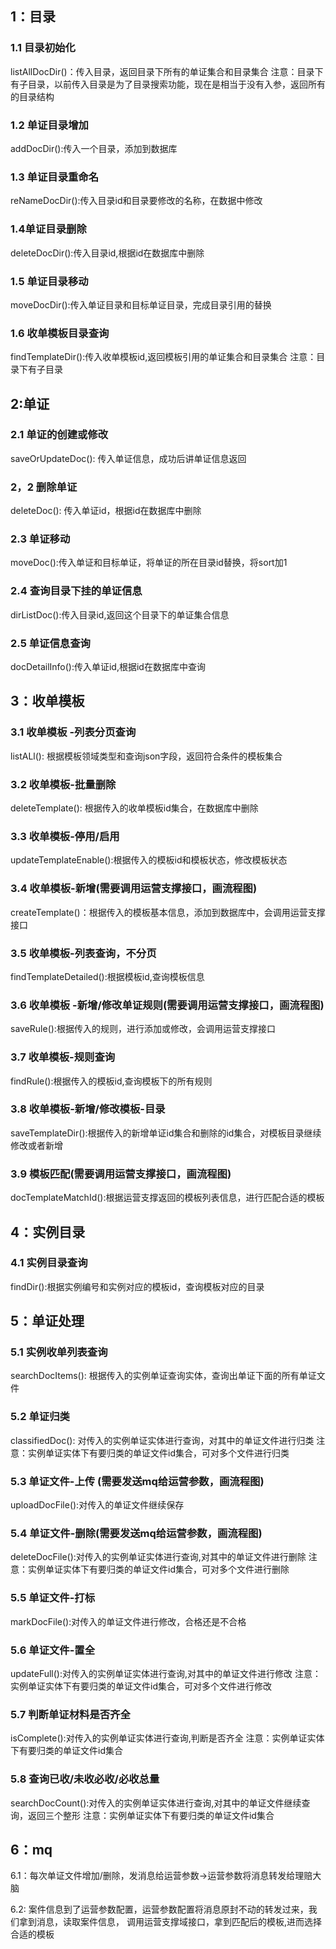 
## 1：目录

### 1.1 目录初始化
 listAllDocDir()：传入目录，返回目录下所有的单证集合和目录集合
 注意：目录下有子目录，以前传入目录是为了目录搜索功能，现在是相当于没有入参，返回所有的目录结构

### 1.2 单证目录增加
 addDocDir():传入一个目录，添加到数据库

### 1.3 单证目录重命名
 reNameDocDir():传入目录id和目录要修改的名称，在数据中修改

### 1.4单证目录删除 
 deleteDocDir():传入目录id,根据id在数据库中删除

### 1.5 单证目录移动
 moveDocDir():传入单证目录和目标单证目录，完成目录引用的替换

### 1.6 收单模板目录查询
 findTemplateDir():传入收单模板id,返回模板引用的单证集合和目录集合
 注意：目录下有子目录


## 2:单证

### 2.1 单证的创建或修改
saveOrUpdateDoc(): 传入单证信息，成功后讲单证信息返回

### 2，2 删除单证
deleteDoc(): 传入单证id，根据id在数据库中删除

### 2.3 单证移动
moveDoc():传入单证和目标单证，将单证的所在目录id替换，将sort加1

### 2.4 查询目录下挂的单证信息
dirListDoc():传入目录id,返回这个目录下的单证集合信息

### 2.5 单证信息查询
docDetailInfo():传入单证id,根据id在数据库中查询


## 3：收单模板

### 3.1 收单模板 -列表分页查询
listALl(): 根据模板领域类型和查询json字段，返回符合条件的模板集合

### 3.2 收单模板-批量删除
deleteTemplate(): 根据传入的收单模板id集合，在数据库中删除

### 3.3 收单模板-停用/启用
updateTemplateEnable():根据传入的模板id和模板状态，修改模板状态

### 3.4  收单模板-新增(需要调用运营支撑接口，画流程图)
createTemplate()：根据传入的模板基本信息，添加到数据库中，会调用运营支撑接口

### 3.5 收单模板-列表查询，不分页
findTemplateDetailed():根据模板id,查询模板信息

### 3.6 收单模板 -新增/修改单证规则(需要调用运营支撑接口，画流程图)
saveRule():根据传入的规则，进行添加或修改，会调用运营支撑接口

### 3.7 收单模板-规则查询
findRule():根据传入的模板id,查询模板下的所有规则

### 3.8 收单模板-新增/修改模板-目录
saveTemplateDir():根据传入的新增单证id集合和删除的id集合，对模板目录继续修改或者新增

### 3.9 模板匹配(需要调用运营支撑接口，画流程图)
docTemplateMatchId():根据运营支撑返回的模板列表信息，进行匹配合适的模板

## 4：实例目录

### 4.1 实例目录查询
findDir():根据实例编号和实例对应的模板id，查询模板对应的目录


## 5：单证处理

### 5.1 实例收单列表查询
searchDocItems(): 根据传入的实例单证查询实体，查询出单证下面的所有单证文件

### 5.2 单证归类
classifiedDoc(): 对传入的实例单证实体进行查询，对其中的单证文件进行归类
注意：实例单证实体下有要归类的单证文件id集合，可对多个文件进行归类

### 5.3 单证文件-上传 (需要发送mq给运营参数，画流程图)
uploadDocFile():对传入的单证文件继续保存

### 5.4 单证文件-删除(需要发送mq给运营参数，画流程图)
deleteDocFile():对传入的实例单证实体进行查询,对其中的单证文件进行删除
注意：实例单证实体下有要归类的单证文件id集合，可对多个文件进行删除

### 5.5 单证文件-打标
markDocFile():对传入的单证文件进行修改，合格还是不合格

### 5.6 单证文件-置全
updateFull():对传入的实例单证实体进行查询,对其中的单证文件进行修改
注意：实例单证实体下有要归类的单证文件id集合，可对多个文件进行修改

### 5.7 判断单证材料是否齐全
isComplete():对传入的实例单证实体进行查询,判断是否齐全
注意：实例单证实体下有要归类的单证文件id集合

### 5.8 查询已收/未收必收/必收总量
searchDocCount():对传入的实例单证实体进行查询,对其中的单证文件继续查询，返回三个整形
注意：实例单证实体下有要归类的单证文件id集合

## 6：mq

 6.1：每次单证文件增加/删除，发消息给运营参数->运营参数将消息转发给理赔大脑

 6.2: 案件信息到了运营参数配置，运营参数配置将消息原封不动的转发过来，我们拿到消息，读取案件信息，
      调用运营支撑域接口，拿到匹配后的模板,进而选择合适的模板
         





 